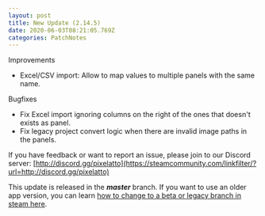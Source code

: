 ```yaml
---
layout: post
title: New Update (2.14.5)
date: 2020-06-03T08:21:05.769Z
categories: PatchNotes
---
```



Improvements

* Excel/CSV import: Allow to map values to multiple panels with the same name.



Bugfixes

* Fix Excel import ignoring columns on the right of the ones that doesn't exists as panel.
* Fix legacy project convert logic when there are invalid image paths in the panels.


If you have feedback or want to report an issue, please join to our Discord server: [http://discord.gg/pixelatto](https://steamcommunity.com/linkfilter/?url=http://discord.gg/pixelatto)

This update is released in the ***master*** branch. If you want to use an older app version, you can learn [how to change to a beta or legacy branch in steam here](https://steamcommunity.com/linkfilter/?url=https://steamcommunity.com/linkfilter/?url=https://steamcommunity.com/sharedfiles/filedetails/?id=1129108624).

